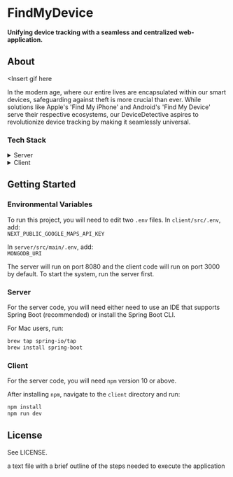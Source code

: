 # FindMyDevice
**Unifying device tracking with a seamless and centralized web-application.**

## About
<Insert gif here

In the modern age, where our entire lives are encapsulated within our smart devices, safeguarding against theft is more crucial than ever.
While solutions like Apple's 'Find My iPhone' and Android's 'Find My Device' serve their respective ecosystems, our DeviceDetective aspires to revolutionize device tracking by making it seamlessly universal.

### Tech Stack
<details>
  <summary>Server</summary>
  <ul>
    <li><a href="https://spring.io/projects/spring-boot">Spring Boot</a></li>
    <li><a href="https://stomp.github.io/">Stomp</a></li>
    <li><a href="https://cloud.google.com/">Google Cloud Platform</a></li>
    <li><a href="https://www.mongodb.com/">MongoDB</a></li>
  </ul>
</details>

<details>
  <summary>Client</summary>
  <ul>
    <li><a href="https://www.typescriptlang.org/">Typescript</a></li>
    <li><a href="https://nextjs.org/">Next.js</a></li>
    <li><a href="https://reactjs.org/">React.js</a></li>
    <li><a href="https://github.com/sockjs/sockjs-client">SockJS</a></li>
  </ul>
</details>


## Getting Started
### Environmental Variables
To run this project, you will need to edit two `.env` files. In `client/src/.env`, add:  
`NEXT_PUBLIC_GOOGLE_MAPS_API_KEY`

In `server/src/main/.env`, add:  
`MONGODB_URI`

The server will run on port 8080 and the client code will run on port 3000 by default. To start the system, run the server first.
### Server
For the server code, you will need either need to use an IDE that supports Spring Boot (recommended) or install the Spring Boot CLI.

For Mac users, run:
```bash
brew tap spring-io/tap
brew install spring-boot
```

### Client
For the server code, you will need `npm` version 10 or above.

After installing `npm`, navigate to the `client` directory and run:
```bash
npm install
npm run dev
```

## License
See LICENSE.


a text file with a brief outline of the steps needed to execute the application

